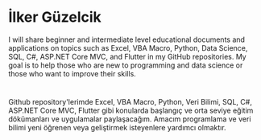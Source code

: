 # İlker Güzelcik
I will share beginner and intermediate level educational documents and applications on topics such as Excel, VBA Macro, Python, Data Science, SQL, C#, ASP.NET Core MVC, and Flutter in my GitHub repositories. My goal is to help those who are new to programming and data science or those who want to improve their skills.
#
Github repository'lerimde Excel, VBA Macro, Python, Veri Bilimi, SQL, C#, ASP.NET Core MVC, Flutter gibi konularda başlangıç ve orta seviye eğitim dökümanları ve uygulamalar paylaşacağım. Amacım programlama ve veri bilimi yeni öğrenen veya geliştirmek isteyenlere yardımcı olmaktır.
